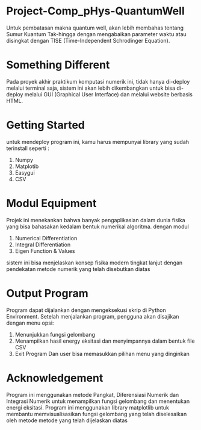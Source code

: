 # Project-Comp_pHys-QuantumWell
Untuk pembatasan makna quantum well, akan lebih membahas tentang Sumur Kuantum Tak-hingga dengan mengabaikan parameter waktu atau disingkat dengan TISE (Time-Independent Schrodinger Equation). 

# Something Different 
Pada proyek akhir praktikum komputasi numerik ini, tidak hanya di-deploy melalui terminal saja, sistem ini akan lebih dikembangkan untuk bisa di-deploy melalui GUI (Graphical User Interface) dan melalui website berbasis HTML.

# Getting Started
untuk mendeploy program ini, kamu harus mempunyai library yang sudah terinstall seperti : 
   1. Numpy
   2. Matplotib
   3. Easygui
   4. CSV

# Modul Equipment
Projek ini menekankan bahwa banyak pengaplikasian dalam dunia fisika yang bisa bahasakan kedalam bentuk numerikal algoritma. dengan modul 
1. Numerical Differentiation
2. Integral Differentiation 
3. Eigen Function & Values

sistem ini bisa menjelaskan konsep fisika modern tingkat lanjut dengan pendekatan metode numerik yang telah disebutkan diatas

# Output Program
Program dapat dijalankan dengan mengeksekusi skrip di Python Environment. Setelah menjalankan program, pengguna akan disajikan dengan menu opsi:
  1. Menunjukkan fungsi gelombang
  2. Menampilkan hasil energy eksitasi dan menyimpannya dalam bentuk file CSV
  3. Exit Program
Dan user bisa memasukkan pilihan menu yang dinginkan

# Acknowledgement 
Program ini menggunakan metode Pangkat, Diferensiasi Numerik dan Integrasi Numerik untuk menampilkan fungsi gelombang dan menentukan energi eksitasi. Program ini menggunakan library matplotlib untuk membantu memvisualisasikan fungsi gelombang yang telah diselesaikan oleh metode metode yang telah dijelaskan diatas
